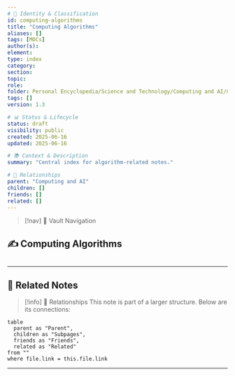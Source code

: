 ```yaml
---
# 📄 Identity & Classification
id: computing-algorithms
title: "Computing Algorithms"
aliases: []
tags: [MOCs]
author(s):
element:
type: index
category:
section:
topic:
role:
folder: Personal Encyclopedia/Science and Technology/Computing and AI/Computing Algorithms
tags: []
version: 1.3

# 📊 Status & Lifecycle
status: draft
visibility: public
created: 2025-06-16
updated: 2025-06-16

# 📚 Context & Description
summary: "Central index for algorithm-related notes."

# 🧱 Relationships
parent: "Computing and AI"
children: []
friends: []
related: []
---
```


> [!nav] 🧱 Vault Navigation
<!-- Relative Nav Bars -->
<!-- Notes -->
<!-- Learnings -->
<!-- Libraries -->
<!-- System -->

## ✍️ Computing Algorithms

```folder-index-content
```

---

## 🔗 Related Notes

> [!info] 🧠 Relationships
> This note is part of a larger structure. Below are its connections:

```dataview
table
  parent as "Parent",
  children as "Subpages",
  friends as "Friends",
  related as "Related"
from ""
where file.link = this.file.link
```

---
